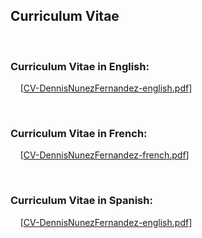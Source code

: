 <h2>Curriculum Vitae</h2>
<br/>
<h3>Curriculum Vitae in English:</h3>
<p> 
&nbsp &nbsp [<a href="CV-DennisNunezFernandez-english.pdf">CV-DennisNunezFernandez-english.pdf</a>]
</p>
<br/>
<h3>Curriculum Vitae in French:</h3>
<p> 
&nbsp &nbsp [<a href="CV-DennisNunezFernandez-french.pdf">CV-DennisNunezFernandez-french.pdf</a>]
</p>
<br/>
<h3>Curriculum Vitae in Spanish:</h3>
<p> 
&nbsp &nbsp [<a href="CV-DennisNunezFernandez-spanish.pdf">CV-DennisNunezFernandez-english.pdf</a>]
</p>
<br/>
